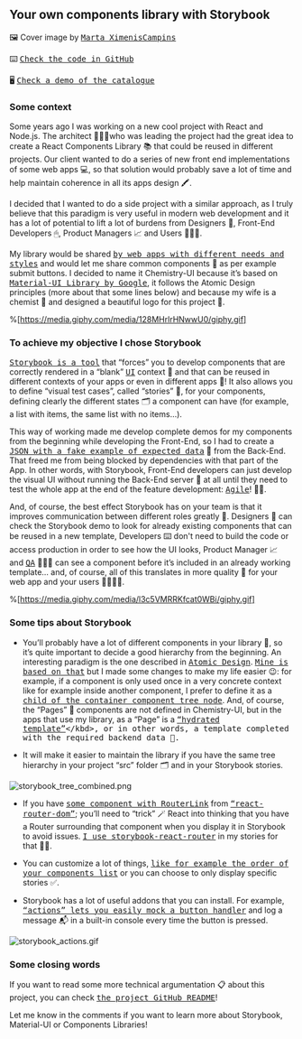 ## Your own components library with Storybook

🖼 Cover image by <kbd>[Marta XimenisCampins](https://www.domestika.org/es/projects/686589-chemistry-ui)</kbd>

⌨️ <kbd>[Check the code in GitHub](https://github.com/W01fw00d/chemistry-ui)</kbd>

🖥 <kbd>[Check a demo of the catalogue](https://chemistry-ui.netlify.app/)</kbd>


### Some context

Some years ago I was working on a new cool project with React and Node.js. The architect 👨🏽‍💻who was leading the project had the great idea to create a React Components Library 📚 that could be reused in different projects. Our client wanted to do a series of new front end implementations of some web apps 💻, so that solution would probably save a lot of time and help maintain coherence in all its apps design 🖍.

I decided that I wanted to do a side project with a similar approach, as I truly believe that this paradigm is very useful in modern web development and it has a lot of potential to lift a lot of burdens from Designers 📐, Front-End Developers 🖱, Product Managers 📈 and Users 🙋🏻‍♀️.

My library would be shared <kbd>[by web apps with different needs and styles](https://github.com/W01fw00d/cooking-with-amateurs)</kbd> and would let me share common components 🧩 as per example submit buttons. I decided to name it Chemistry-UI because it’s based on <kbd>[Material-UI Library by Google](https://material-ui.com)</kbd>, it follows the Atomic Design principles (more about that some lines below) and because my wife is a chemist 🧪 and designed a beautiful logo for this project 🥰.

%[https://media.giphy.com/media/128MHrlrHNwwU0/giphy.gif]


### To achieve my objective I chose Storybook

<kbd>[Storybook is a tool](https://storybook.js.org/)</kbd> that “forces” you to develop components that are correctly rendered in a “blank” <kbd>[UI](https://en.m.wikipedia.org/wiki/User_interface)</kbd> context 📂 and that can be reused in different contexts of your apps or even in different apps 🔗! It also allows you to define “visual test cases”, called “stories” 📝, for your components, defining clearly the different states 🗂 a component can have (for example, a list with items, the same list with no items...).

This way of working made me develop complete demos for my components from the beginning while developing the Front-End, so I had to create a <kbd>[JSON with a fake example of expected data](https://github.com/W01fw00d/chemistry-ui/blob/master/.storybook/fake_data/recipes.json)</kbd> 📑 from the Back-End. That freed me from being blocked by dependencies with that part of the App. In other words, with Storybook, Front-End developers can just develop the visual UI without running the Back-End server 💽 at all until they need to test the whole app at the end of the feature development: <kbd>[Agile](https://en.m.wikipedia.org/wiki/Agile_software_development)</kbd>! 🤘🏿.

And, of course, the best effect Storybook has on your team is that it improves communication between different roles greatly 🤝. Designers 📐 can check the Storybook demo to look for already existing components that can be reused in a new template, Developers ⌨️ don't need to build the code or access production in order to see how the UI looks, Product Manager 📈 and <kbd>[QA](https://www.careerexplorer.com/careers/software-quality-assurance-engineer/)</kbd> 🕵🏼‍♀️ can see a component before it’s included in an already working template… and, of course, all of this translates in more quality 🌟 for your web app and your users 👩‍👩‍👦‍👦.

%[https://media.giphy.com/media/l3c5VMRRKfcat0WBi/giphy.gif]


### Some tips about Storybook

- You’ll probably have a lot of different components in your library 📔, so it’s quite important to decide a good hierarchy from the beginning. An interesting paradigm is the one described in <kbd>[Atomic Design](https://bradfrost.com/blog/post/atomic-web-design/)</kbd>. <kbd>[Mine is based on that](https://github.com/W01fw00d/chemistry-ui/tree/master/src/components)</kbd> but I made some changes to make my life easier 😉: for example, if a component is only used once in a very concrete context like for example inside another component, I prefer to define it as a <kbd>[child of the container component tree node](https://github.com/W01fw00d/chemistry-ui/tree/master/src/components/organisms/list/item)</kbd>. And, of course, the “Pages” 📄 components are not defined in Chemistry-UI, but in the apps that use my library, as a “Page” is a <kbd>[“hydrated template”](https://stackoverflow.com/questions/6991135/what-does-it-mean-to-hydrate-an-object#:~:text=Hydration%20refers%20to%20the%20process,is%20done%20for%20performance%20reasons.)</kbd>, or in other words, a template completed with the required backend data 💽.

- It will make it easier to maintain the library if you have the same tree hierarchy in your project “src” folder 🗂 and in your Storybook stories.


![storybook_tree_combined.png](https://cdn.hashnode.com/res/hashnode/image/upload/v1619516631151/Zw8QSDXPW.png)


- If you have <kbd>[some component with RouterLink](https://github.com/W01fw00d/chemistry-ui/blob/master/src/components/atoms/links/internal.jsx)</kbd> from <kbd>[“react-router-dom”](https://www.npmjs.com/package/react-router-dom)</kbd>; you’ll need to “trick” 🪄 React into thinking that you have a Router surrounding that component when you display it in Storybook to avoid issues. <kbd>[I use storybook-react-router](https://github.com/W01fw00d/chemistry-ui/blob/master/src/components/atoms/links/internal.stories.jsx)</kbd> in my stories for that 👍🏾.

- You can customize a lot of things, <kbd>[like for example the order of your components list](https://github.com/W01fw00d/chemistry-ui/blob/master/.storybook/preview.js#L4)</kbd> or you can choose to only display specific stories ✅.

- Storybook has a lot of useful addons that you can install. For example, <kbd>[“actions” lets you easily mock a button handler](https://github.com/W01fw00d/chemistry-ui/blob/master/src/components/atoms/buttons/icon.stories.jsx#L16)</kbd> and log a message 📬 in a built-in console every time the button is pressed.


![storybook_actions.gif](https://cdn.hashnode.com/res/hashnode/image/upload/v1619516671348/W9bPy8Ki6.gif)


### Some closing words

If you want to read some more technical argumentation 📋 about this project, you can check <kbd>[the project GitHub README](https://github.com/W01fw00d/chemistry-ui/blob/master/README.md)</kbd>!

Let me know in the comments if you want to learn more about Storybook, Material-UI or Components Libraries!
